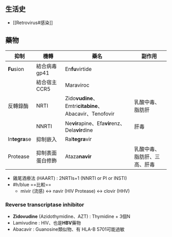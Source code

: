 ## 生活史
- [[Retrovirus#感染]]
## 藥物
| 抑制      | 機轉             | 藥名                                           | 副作用                       |
|-----------|------------------|------------------------------------------------|------------------------------|
| **Fu**sion    | 結合病毒gp41     | En**fu**virtide                                    |                              |
|           | 結合宿主CCR5     | Maraviroc                                      |                              |
| 反轉錄酶  | NRTI             | Zido**vudine**、Emtri**citabine**、Abacavir、Tenofovir | 乳酸中毒、脂肪肝             |
|           | NNRTI            | Ne**vir**apine、Efa**vir**enz、Dela**vir**dine             | 肝毒                         |
| In**tegra**se | 抑制嵌入         | Ral**tegra**vir                                    |                              |
| Protease  | 抑制表面蛋白修飾 | Ataza**navir**                                     | 乳酸中毒、脂肪肝、三高、肝毒 |
- 雞尾酒療法 (HAART) : 2NRTIs+1 (NNRTI or PI or INSTI)
- #h/blue ==比較==
	- mivir (流感) <-> navir (HIV Protease) <-> clovir (HHV)
### Reverse transcriptase inhibitor
- **Zidovudine** (Azidothymidine、AZT) : Thymidine + 3個N
- Lamivudine : HIV、也是**HBV**藥物
- Abacavir : Guanosine類似物、有 HLA-B 5701可能過敏
